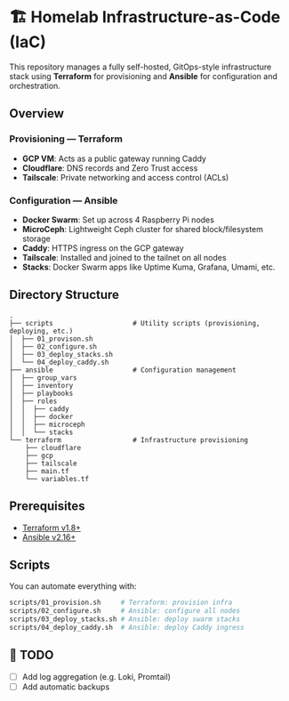 # 🏗️ Homelab Infrastructure-as-Code (IaC)

This repository manages a fully self-hosted, GitOps-style infrastructure stack using **Terraform** for provisioning and **Ansible** for configuration and orchestration.

## Overview

### Provisioning — Terraform
- **GCP VM**: Acts as a public gateway running Caddy
- **Cloudflare**: DNS records and Zero Trust access
- **Tailscale**: Private networking and access control (ACLs)

### Configuration — Ansible
- **Docker Swarm**: Set up across 4 Raspberry Pi nodes
- **MicroCeph**: Lightweight Ceph cluster for shared block/filesystem storage
- **Caddy**: HTTPS ingress on the GCP gateway
- **Tailscale**: Installed and joined to the tailnet on all nodes
- **Stacks**: Docker Swarm apps like Uptime Kuma, Grafana, Umami, etc.

## Directory Structure

```plaintext
.
├── scripts                    # Utility scripts (provisioning, deploying, etc.)
│  ├── 01_provison.sh
│  ├── 02_configure.sh
│  ├── 03_deploy_stacks.sh
│  └── 04_deploy_caddy.sh
├── ansible                    # Configuration management
│  ├── group_vars
│  ├── inventory
│  ├── playbooks
│  ├── roles
│  │  ├── caddy
│  │  ├── docker
│  │  ├── microceph
│  │  └── stacks
└── terraform                  # Infrastructure provisioning
    ├── cloudflare
    ├── gcp
    ├── tailscale
    ├── main.tf
    └── variables.tf
````

## Prerequisites

- [Terraform v1.8+](https://developer.hashicorp.com/terraform/downloads)
- [Ansible v2.16+](https://docs.ansible.com/)

## Scripts

You can automate everything with:

```bash
scripts/01_provision.sh     # Terraform: provision infra
scripts/02_configure.sh     # Ansible: configure all nodes
scripts/03_deploy_stacks.sh # Ansible: deploy swarm stacks
scripts/04_deploy_caddy.sh  # Ansible: deploy Caddy ingress
```

## 🧹 TODO

* [ ] Add log aggregation (e.g. Loki, Promtail)
* [ ] Add automatic backups
